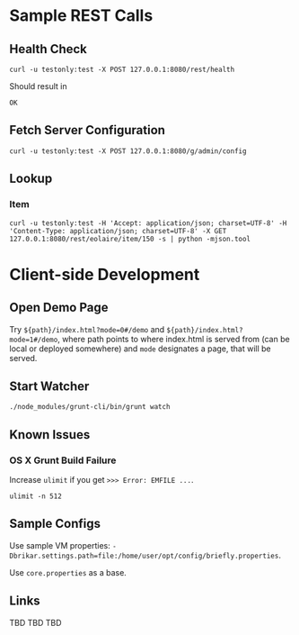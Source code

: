 
# Sample REST Calls

## Health Check

```
curl -u testonly:test -X POST 127.0.0.1:8080/rest/health
```

Should result in

```
OK
```

## Fetch Server Configuration

```
curl -u testonly:test -X POST 127.0.0.1:8080/g/admin/config
```

## Lookup

### Item

```
curl -u testonly:test -H 'Accept: application/json; charset=UTF-8' -H 'Content-Type: application/json; charset=UTF-8' -X GET 127.0.0.1:8080/rest/eolaire/item/150 -s | python -mjson.tool
```

# Client-side Development

## Open Demo Page

Try ```${path}/index.html?mode=0#/demo``` and ```${path}/index.html?mode=1#/demo```, where path points to where index.html
is served from (can be local or deployed somewhere) and ``mode`` designates a page, that will be served.

## Start Watcher

```
./node_modules/grunt-cli/bin/grunt watch
```

## Known Issues

### OS X Grunt Build Failure

Increase ``ulimit`` if you get ``>>> Error: EMFILE ...``.

```
ulimit -n 512
```

## Sample Configs

Use sample VM properties: ``-Dbrikar.settings.path=file:/home/user/opt/config/briefly.properties``.

Use ``core.properties`` as a base.

## Links

TBD
TBD
TBD


